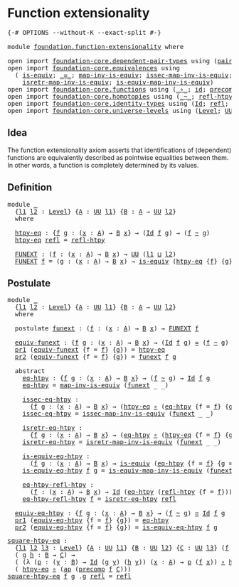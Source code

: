# Function extensionality

<pre class="Agda"><a id="36" class="Symbol">{-#</a> <a id="40" class="Keyword">OPTIONS</a> <a id="48" class="Pragma">--without-K</a> <a id="60" class="Pragma">--exact-split</a> <a id="74" class="Symbol">#-}</a>

<a id="79" class="Keyword">module</a> <a id="86" href="foundation.function-extensionality.html" class="Module">foundation.function-extensionality</a> <a id="121" class="Keyword">where</a>

<a id="128" class="Keyword">open</a> <a id="133" class="Keyword">import</a> <a id="140" href="foundation-core.dependent-pair-types.html" class="Module">foundation-core.dependent-pair-types</a> <a id="177" class="Keyword">using</a> <a id="183" class="Symbol">(</a><a id="184" href="foundation-core.dependent-pair-types.html#575" class="InductiveConstructor">pair</a><a id="188" class="Symbol">;</a> <a id="190" href="foundation-core.dependent-pair-types.html#592" class="Field">pr1</a><a id="193" class="Symbol">;</a> <a id="195" href="foundation-core.dependent-pair-types.html#604" class="Field">pr2</a><a id="198" class="Symbol">)</a>
<a id="200" class="Keyword">open</a> <a id="205" class="Keyword">import</a> <a id="212" href="foundation-core.equivalences.html" class="Module">foundation-core.equivalences</a> <a id="241" class="Keyword">using</a>
  <a id="249" class="Symbol">(</a> <a id="251" href="foundation-core.equivalences.html#1542" class="Function">is-equiv</a><a id="259" class="Symbol">;</a> <a id="261" href="foundation-core.equivalences.html#1607" class="Function Operator">_≃_</a><a id="264" class="Symbol">;</a> <a id="266" href="foundation-core.equivalences.html#4173" class="Function">map-inv-is-equiv</a><a id="282" class="Symbol">;</a> <a id="284" href="foundation-core.equivalences.html#4251" class="Function">issec-map-inv-is-equiv</a><a id="306" class="Symbol">;</a>
    <a id="312" href="foundation-core.equivalences.html#4381" class="Function">isretr-map-inv-is-equiv</a><a id="335" class="Symbol">;</a> <a id="337" href="foundation-core.equivalences.html#4706" class="Function">is-equiv-map-inv-is-equiv</a><a id="362" class="Symbol">)</a>
<a id="364" class="Keyword">open</a> <a id="369" class="Keyword">import</a> <a id="376" href="foundation-core.functions.html" class="Module">foundation-core.functions</a> <a id="402" class="Keyword">using</a> <a id="408" class="Symbol">(</a><a id="409" href="foundation-core.functions.html#407" class="Function Operator">_∘_</a><a id="412" class="Symbol">;</a> <a id="414" href="foundation-core.functions.html#309" class="Function">id</a><a id="416" class="Symbol">;</a> <a id="418" href="foundation-core.functions.html#925" class="Function">precomp</a><a id="425" class="Symbol">)</a>
<a id="427" class="Keyword">open</a> <a id="432" class="Keyword">import</a> <a id="439" href="foundation-core.homotopies.html" class="Module">foundation-core.homotopies</a> <a id="466" class="Keyword">using</a> <a id="472" class="Symbol">(</a><a id="473" href="foundation-core.homotopies.html#467" class="Function Operator">_~_</a><a id="476" class="Symbol">;</a> <a id="478" href="foundation-core.homotopies.html#632" class="Function">refl-htpy</a><a id="487" class="Symbol">)</a>
<a id="489" class="Keyword">open</a> <a id="494" class="Keyword">import</a> <a id="501" href="foundation-core.identity-types.html" class="Module">foundation-core.identity-types</a> <a id="532" class="Keyword">using</a> <a id="538" class="Symbol">(</a><a id="539" href="foundation-core.identity-types.html#641" class="Datatype">Id</a><a id="541" class="Symbol">;</a> <a id="543" href="foundation-core.identity-types.html#694" class="InductiveConstructor">refl</a><a id="547" class="Symbol">;</a> <a id="549" href="foundation-core.identity-types.html#2853" class="Function">ap</a><a id="551" class="Symbol">)</a>
<a id="553" class="Keyword">open</a> <a id="558" class="Keyword">import</a> <a id="565" href="foundation-core.universe-levels.html" class="Module">foundation-core.universe-levels</a> <a id="597" class="Keyword">using</a> <a id="603" class="Symbol">(</a><a id="604" href="Agda.Primitive.html#597" class="Postulate">Level</a><a id="609" class="Symbol">;</a> <a id="611" href="foundation-core.universe-levels.html#222" class="Primitive">UU</a><a id="613" class="Symbol">;</a> <a id="615" href="Agda.Primitive.html#810" class="Primitive Operator">_⊔_</a><a id="618" class="Symbol">)</a>
</pre>
## Idea

The function extensionality axiom asserts that identifications of (dependent) functions are equivalently described as pointwise equalities between them. In other words, a function is completely determined by its values.

## Definition

<pre class="Agda"><a id="878" class="Keyword">module</a> <a id="885" href="foundation.function-extensionality.html#885" class="Module">_</a>
  <a id="889" class="Symbol">{</a><a id="890" href="foundation.function-extensionality.html#890" class="Bound">l1</a> <a id="893" href="foundation.function-extensionality.html#893" class="Bound">l2</a> <a id="896" class="Symbol">:</a> <a id="898" href="Agda.Primitive.html#597" class="Postulate">Level</a><a id="903" class="Symbol">}</a> <a id="905" class="Symbol">{</a><a id="906" href="foundation.function-extensionality.html#906" class="Bound">A</a> <a id="908" class="Symbol">:</a> <a id="910" href="foundation-core.universe-levels.html#222" class="Primitive">UU</a> <a id="913" href="foundation.function-extensionality.html#890" class="Bound">l1</a><a id="915" class="Symbol">}</a> <a id="917" class="Symbol">{</a><a id="918" href="foundation.function-extensionality.html#918" class="Bound">B</a> <a id="920" class="Symbol">:</a> <a id="922" href="foundation.function-extensionality.html#906" class="Bound">A</a> <a id="924" class="Symbol">→</a> <a id="926" href="foundation-core.universe-levels.html#222" class="Primitive">UU</a> <a id="929" href="foundation.function-extensionality.html#893" class="Bound">l2</a><a id="931" class="Symbol">}</a>
  <a id="935" class="Keyword">where</a>
  
  <a id="946" href="foundation.function-extensionality.html#946" class="Function">htpy-eq</a> <a id="954" class="Symbol">:</a> <a id="956" class="Symbol">{</a><a id="957" href="foundation.function-extensionality.html#957" class="Bound">f</a> <a id="959" href="foundation.function-extensionality.html#959" class="Bound">g</a> <a id="961" class="Symbol">:</a> <a id="963" class="Symbol">(</a><a id="964" href="foundation.function-extensionality.html#964" class="Bound">x</a> <a id="966" class="Symbol">:</a> <a id="968" href="foundation.function-extensionality.html#906" class="Bound">A</a><a id="969" class="Symbol">)</a> <a id="971" class="Symbol">→</a> <a id="973" href="foundation.function-extensionality.html#918" class="Bound">B</a> <a id="975" href="foundation.function-extensionality.html#964" class="Bound">x</a><a id="976" class="Symbol">}</a> <a id="978" class="Symbol">→</a> <a id="980" class="Symbol">(</a><a id="981" href="foundation-core.identity-types.html#641" class="Datatype">Id</a> <a id="984" href="foundation.function-extensionality.html#957" class="Bound">f</a> <a id="986" href="foundation.function-extensionality.html#959" class="Bound">g</a><a id="987" class="Symbol">)</a> <a id="989" class="Symbol">→</a> <a id="991" class="Symbol">(</a><a id="992" href="foundation.function-extensionality.html#957" class="Bound">f</a> <a id="994" href="foundation-core.homotopies.html#467" class="Function Operator">~</a> <a id="996" href="foundation.function-extensionality.html#959" class="Bound">g</a><a id="997" class="Symbol">)</a>
  <a id="1001" href="foundation.function-extensionality.html#946" class="Function">htpy-eq</a> <a id="1009" href="foundation-core.identity-types.html#694" class="InductiveConstructor">refl</a> <a id="1014" class="Symbol">=</a> <a id="1016" href="foundation-core.homotopies.html#632" class="Function">refl-htpy</a>

  <a id="1029" href="foundation.function-extensionality.html#1029" class="Function">FUNEXT</a> <a id="1036" class="Symbol">:</a> <a id="1038" class="Symbol">(</a><a id="1039" href="foundation.function-extensionality.html#1039" class="Bound">f</a> <a id="1041" class="Symbol">:</a> <a id="1043" class="Symbol">(</a><a id="1044" href="foundation.function-extensionality.html#1044" class="Bound">x</a> <a id="1046" class="Symbol">:</a> <a id="1048" href="foundation.function-extensionality.html#906" class="Bound">A</a><a id="1049" class="Symbol">)</a> <a id="1051" class="Symbol">→</a> <a id="1053" href="foundation.function-extensionality.html#918" class="Bound">B</a> <a id="1055" href="foundation.function-extensionality.html#1044" class="Bound">x</a><a id="1056" class="Symbol">)</a> <a id="1058" class="Symbol">→</a> <a id="1060" href="foundation-core.universe-levels.html#222" class="Primitive">UU</a> <a id="1063" class="Symbol">(</a><a id="1064" href="foundation.function-extensionality.html#890" class="Bound">l1</a> <a id="1067" href="Agda.Primitive.html#810" class="Primitive Operator">⊔</a> <a id="1069" href="foundation.function-extensionality.html#893" class="Bound">l2</a><a id="1071" class="Symbol">)</a>
  <a id="1075" href="foundation.function-extensionality.html#1029" class="Function">FUNEXT</a> <a id="1082" href="foundation.function-extensionality.html#1082" class="Bound">f</a> <a id="1084" class="Symbol">=</a> <a id="1086" class="Symbol">(</a><a id="1087" href="foundation.function-extensionality.html#1087" class="Bound">g</a> <a id="1089" class="Symbol">:</a> <a id="1091" class="Symbol">(</a><a id="1092" href="foundation.function-extensionality.html#1092" class="Bound">x</a> <a id="1094" class="Symbol">:</a> <a id="1096" href="foundation.function-extensionality.html#906" class="Bound">A</a><a id="1097" class="Symbol">)</a> <a id="1099" class="Symbol">→</a> <a id="1101" href="foundation.function-extensionality.html#918" class="Bound">B</a> <a id="1103" href="foundation.function-extensionality.html#1092" class="Bound">x</a><a id="1104" class="Symbol">)</a> <a id="1106" class="Symbol">→</a> <a id="1108" href="foundation-core.equivalences.html#1542" class="Function">is-equiv</a> <a id="1117" class="Symbol">(</a><a id="1118" href="foundation.function-extensionality.html#946" class="Function">htpy-eq</a> <a id="1126" class="Symbol">{</a><a id="1127" href="foundation.function-extensionality.html#1082" class="Bound">f</a><a id="1128" class="Symbol">}</a> <a id="1130" class="Symbol">{</a><a id="1131" href="foundation.function-extensionality.html#1087" class="Bound">g</a><a id="1132" class="Symbol">})</a>
</pre>
## Postulate

<pre class="Agda"><a id="1162" class="Keyword">module</a> <a id="1169" href="foundation.function-extensionality.html#1169" class="Module">_</a>
  <a id="1173" class="Symbol">{</a><a id="1174" href="foundation.function-extensionality.html#1174" class="Bound">l1</a> <a id="1177" href="foundation.function-extensionality.html#1177" class="Bound">l2</a> <a id="1180" class="Symbol">:</a> <a id="1182" href="Agda.Primitive.html#597" class="Postulate">Level</a><a id="1187" class="Symbol">}</a> <a id="1189" class="Symbol">{</a><a id="1190" href="foundation.function-extensionality.html#1190" class="Bound">A</a> <a id="1192" class="Symbol">:</a> <a id="1194" href="foundation-core.universe-levels.html#222" class="Primitive">UU</a> <a id="1197" href="foundation.function-extensionality.html#1174" class="Bound">l1</a><a id="1199" class="Symbol">}</a> <a id="1201" class="Symbol">{</a><a id="1202" href="foundation.function-extensionality.html#1202" class="Bound">B</a> <a id="1204" class="Symbol">:</a> <a id="1206" href="foundation.function-extensionality.html#1190" class="Bound">A</a> <a id="1208" class="Symbol">→</a> <a id="1210" href="foundation-core.universe-levels.html#222" class="Primitive">UU</a> <a id="1213" href="foundation.function-extensionality.html#1177" class="Bound">l2</a><a id="1215" class="Symbol">}</a>
  <a id="1219" class="Keyword">where</a>
  
  <a id="1230" class="Keyword">postulate</a> <a id="1240" href="foundation.function-extensionality.html#1240" class="Postulate">funext</a> <a id="1247" class="Symbol">:</a> <a id="1249" class="Symbol">(</a><a id="1250" href="foundation.function-extensionality.html#1250" class="Bound">f</a> <a id="1252" class="Symbol">:</a> <a id="1254" class="Symbol">(</a><a id="1255" href="foundation.function-extensionality.html#1255" class="Bound">x</a> <a id="1257" class="Symbol">:</a> <a id="1259" href="foundation.function-extensionality.html#1190" class="Bound">A</a><a id="1260" class="Symbol">)</a> <a id="1262" class="Symbol">→</a> <a id="1264" href="foundation.function-extensionality.html#1202" class="Bound">B</a> <a id="1266" href="foundation.function-extensionality.html#1255" class="Bound">x</a><a id="1267" class="Symbol">)</a> <a id="1269" class="Symbol">→</a> <a id="1271" href="foundation.function-extensionality.html#1029" class="Function">FUNEXT</a> <a id="1278" href="foundation.function-extensionality.html#1250" class="Bound">f</a>

  <a id="1283" href="foundation.function-extensionality.html#1283" class="Function">equiv-funext</a> <a id="1296" class="Symbol">:</a> <a id="1298" class="Symbol">{</a><a id="1299" href="foundation.function-extensionality.html#1299" class="Bound">f</a> <a id="1301" href="foundation.function-extensionality.html#1301" class="Bound">g</a> <a id="1303" class="Symbol">:</a> <a id="1305" class="Symbol">(</a><a id="1306" href="foundation.function-extensionality.html#1306" class="Bound">x</a> <a id="1308" class="Symbol">:</a> <a id="1310" href="foundation.function-extensionality.html#1190" class="Bound">A</a><a id="1311" class="Symbol">)</a> <a id="1313" class="Symbol">→</a> <a id="1315" href="foundation.function-extensionality.html#1202" class="Bound">B</a> <a id="1317" href="foundation.function-extensionality.html#1306" class="Bound">x</a><a id="1318" class="Symbol">}</a> <a id="1320" class="Symbol">→</a> <a id="1322" class="Symbol">(</a><a id="1323" href="foundation-core.identity-types.html#641" class="Datatype">Id</a> <a id="1326" href="foundation.function-extensionality.html#1299" class="Bound">f</a> <a id="1328" href="foundation.function-extensionality.html#1301" class="Bound">g</a><a id="1329" class="Symbol">)</a> <a id="1331" href="foundation-core.equivalences.html#1607" class="Function Operator">≃</a> <a id="1333" class="Symbol">(</a><a id="1334" href="foundation.function-extensionality.html#1299" class="Bound">f</a> <a id="1336" href="foundation-core.homotopies.html#467" class="Function Operator">~</a> <a id="1338" href="foundation.function-extensionality.html#1301" class="Bound">g</a><a id="1339" class="Symbol">)</a>
  <a id="1343" href="foundation-core.dependent-pair-types.html#592" class="Field">pr1</a> <a id="1347" class="Symbol">(</a><a id="1348" href="foundation.function-extensionality.html#1283" class="Function">equiv-funext</a> <a id="1361" class="Symbol">{</a><a id="1362" class="Argument">f</a> <a id="1364" class="Symbol">=</a> <a id="1366" href="foundation.function-extensionality.html#1366" class="Bound">f</a><a id="1367" class="Symbol">}</a> <a id="1369" class="Symbol">{</a><a id="1370" href="foundation.function-extensionality.html#1370" class="Bound">g</a><a id="1371" class="Symbol">})</a> <a id="1374" class="Symbol">=</a> <a id="1376" href="foundation.function-extensionality.html#946" class="Function">htpy-eq</a>
  <a id="1386" href="foundation-core.dependent-pair-types.html#604" class="Field">pr2</a> <a id="1390" class="Symbol">(</a><a id="1391" href="foundation.function-extensionality.html#1283" class="Function">equiv-funext</a> <a id="1404" class="Symbol">{</a><a id="1405" class="Argument">f</a> <a id="1407" class="Symbol">=</a> <a id="1409" href="foundation.function-extensionality.html#1409" class="Bound">f</a><a id="1410" class="Symbol">}</a> <a id="1412" class="Symbol">{</a><a id="1413" href="foundation.function-extensionality.html#1413" class="Bound">g</a><a id="1414" class="Symbol">})</a> <a id="1417" class="Symbol">=</a> <a id="1419" href="foundation.function-extensionality.html#1240" class="Postulate">funext</a> <a id="1426" href="foundation.function-extensionality.html#1409" class="Bound">f</a> <a id="1428" href="foundation.function-extensionality.html#1413" class="Bound">g</a>

  <a id="1433" class="Keyword">abstract</a>
    <a id="1446" href="foundation.function-extensionality.html#1446" class="Function">eq-htpy</a> <a id="1454" class="Symbol">:</a> <a id="1456" class="Symbol">{</a><a id="1457" href="foundation.function-extensionality.html#1457" class="Bound">f</a> <a id="1459" href="foundation.function-extensionality.html#1459" class="Bound">g</a> <a id="1461" class="Symbol">:</a> <a id="1463" class="Symbol">(</a><a id="1464" href="foundation.function-extensionality.html#1464" class="Bound">x</a> <a id="1466" class="Symbol">:</a> <a id="1468" href="foundation.function-extensionality.html#1190" class="Bound">A</a><a id="1469" class="Symbol">)</a> <a id="1471" class="Symbol">→</a> <a id="1473" href="foundation.function-extensionality.html#1202" class="Bound">B</a> <a id="1475" href="foundation.function-extensionality.html#1464" class="Bound">x</a><a id="1476" class="Symbol">}</a> <a id="1478" class="Symbol">→</a> <a id="1480" class="Symbol">(</a><a id="1481" href="foundation.function-extensionality.html#1457" class="Bound">f</a> <a id="1483" href="foundation-core.homotopies.html#467" class="Function Operator">~</a> <a id="1485" href="foundation.function-extensionality.html#1459" class="Bound">g</a><a id="1486" class="Symbol">)</a> <a id="1488" class="Symbol">→</a> <a id="1490" href="foundation-core.identity-types.html#641" class="Datatype">Id</a> <a id="1493" href="foundation.function-extensionality.html#1457" class="Bound">f</a> <a id="1495" href="foundation.function-extensionality.html#1459" class="Bound">g</a>
    <a id="1501" href="foundation.function-extensionality.html#1446" class="Function">eq-htpy</a> <a id="1509" class="Symbol">=</a> <a id="1511" href="foundation-core.equivalences.html#4173" class="Function">map-inv-is-equiv</a> <a id="1528" class="Symbol">(</a><a id="1529" href="foundation.function-extensionality.html#1240" class="Postulate">funext</a> <a id="1536" class="Symbol">_</a> <a id="1538" class="Symbol">_)</a>
  
    <a id="1548" href="foundation.function-extensionality.html#1548" class="Function">issec-eq-htpy</a> <a id="1562" class="Symbol">:</a>
      <a id="1570" class="Symbol">{</a><a id="1571" href="foundation.function-extensionality.html#1571" class="Bound">f</a> <a id="1573" href="foundation.function-extensionality.html#1573" class="Bound">g</a> <a id="1575" class="Symbol">:</a> <a id="1577" class="Symbol">(</a><a id="1578" href="foundation.function-extensionality.html#1578" class="Bound">x</a> <a id="1580" class="Symbol">:</a> <a id="1582" href="foundation.function-extensionality.html#1190" class="Bound">A</a><a id="1583" class="Symbol">)</a> <a id="1585" class="Symbol">→</a> <a id="1587" href="foundation.function-extensionality.html#1202" class="Bound">B</a> <a id="1589" href="foundation.function-extensionality.html#1578" class="Bound">x</a><a id="1590" class="Symbol">}</a> <a id="1592" class="Symbol">→</a> <a id="1594" class="Symbol">(</a><a id="1595" href="foundation.function-extensionality.html#946" class="Function">htpy-eq</a> <a id="1603" href="foundation-core.functions.html#407" class="Function Operator">∘</a> <a id="1605" class="Symbol">(</a><a id="1606" href="foundation.function-extensionality.html#1446" class="Function">eq-htpy</a> <a id="1614" class="Symbol">{</a><a id="1615" class="Argument">f</a> <a id="1617" class="Symbol">=</a> <a id="1619" href="foundation.function-extensionality.html#1571" class="Bound">f</a><a id="1620" class="Symbol">}</a> <a id="1622" class="Symbol">{</a><a id="1623" class="Argument">g</a> <a id="1625" class="Symbol">=</a> <a id="1627" href="foundation.function-extensionality.html#1573" class="Bound">g</a><a id="1628" class="Symbol">}))</a> <a id="1632" href="foundation-core.homotopies.html#467" class="Function Operator">~</a> <a id="1634" href="foundation-core.functions.html#309" class="Function">id</a>
    <a id="1641" href="foundation.function-extensionality.html#1548" class="Function">issec-eq-htpy</a> <a id="1655" class="Symbol">=</a> <a id="1657" href="foundation-core.equivalences.html#4251" class="Function">issec-map-inv-is-equiv</a> <a id="1680" class="Symbol">(</a><a id="1681" href="foundation.function-extensionality.html#1240" class="Postulate">funext</a> <a id="1688" class="Symbol">_</a> <a id="1690" class="Symbol">_)</a>
  
    <a id="1700" href="foundation.function-extensionality.html#1700" class="Function">isretr-eq-htpy</a> <a id="1715" class="Symbol">:</a>
      <a id="1723" class="Symbol">{</a><a id="1724" href="foundation.function-extensionality.html#1724" class="Bound">f</a> <a id="1726" href="foundation.function-extensionality.html#1726" class="Bound">g</a> <a id="1728" class="Symbol">:</a> <a id="1730" class="Symbol">(</a><a id="1731" href="foundation.function-extensionality.html#1731" class="Bound">x</a> <a id="1733" class="Symbol">:</a> <a id="1735" href="foundation.function-extensionality.html#1190" class="Bound">A</a><a id="1736" class="Symbol">)</a> <a id="1738" class="Symbol">→</a> <a id="1740" href="foundation.function-extensionality.html#1202" class="Bound">B</a> <a id="1742" href="foundation.function-extensionality.html#1731" class="Bound">x</a><a id="1743" class="Symbol">}</a> <a id="1745" class="Symbol">→</a> <a id="1747" class="Symbol">(</a><a id="1748" href="foundation.function-extensionality.html#1446" class="Function">eq-htpy</a> <a id="1756" href="foundation-core.functions.html#407" class="Function Operator">∘</a> <a id="1758" class="Symbol">(</a><a id="1759" href="foundation.function-extensionality.html#946" class="Function">htpy-eq</a> <a id="1767" class="Symbol">{</a><a id="1768" class="Argument">f</a> <a id="1770" class="Symbol">=</a> <a id="1772" href="foundation.function-extensionality.html#1724" class="Bound">f</a><a id="1773" class="Symbol">}</a> <a id="1775" class="Symbol">{</a><a id="1776" class="Argument">g</a> <a id="1778" class="Symbol">=</a> <a id="1780" href="foundation.function-extensionality.html#1726" class="Bound">g</a><a id="1781" class="Symbol">}))</a> <a id="1785" href="foundation-core.homotopies.html#467" class="Function Operator">~</a> <a id="1787" href="foundation-core.functions.html#309" class="Function">id</a>
    <a id="1794" href="foundation.function-extensionality.html#1700" class="Function">isretr-eq-htpy</a> <a id="1809" class="Symbol">=</a> <a id="1811" href="foundation-core.equivalences.html#4381" class="Function">isretr-map-inv-is-equiv</a> <a id="1835" class="Symbol">(</a><a id="1836" href="foundation.function-extensionality.html#1240" class="Postulate">funext</a> <a id="1843" class="Symbol">_</a> <a id="1845" class="Symbol">_)</a>

    <a id="1853" href="foundation.function-extensionality.html#1853" class="Function">is-equiv-eq-htpy</a> <a id="1870" class="Symbol">:</a>
      <a id="1878" class="Symbol">(</a><a id="1879" href="foundation.function-extensionality.html#1879" class="Bound">f</a> <a id="1881" href="foundation.function-extensionality.html#1881" class="Bound">g</a> <a id="1883" class="Symbol">:</a> <a id="1885" class="Symbol">(</a><a id="1886" href="foundation.function-extensionality.html#1886" class="Bound">x</a> <a id="1888" class="Symbol">:</a> <a id="1890" href="foundation.function-extensionality.html#1190" class="Bound">A</a><a id="1891" class="Symbol">)</a> <a id="1893" class="Symbol">→</a> <a id="1895" href="foundation.function-extensionality.html#1202" class="Bound">B</a> <a id="1897" href="foundation.function-extensionality.html#1886" class="Bound">x</a><a id="1898" class="Symbol">)</a> <a id="1900" class="Symbol">→</a> <a id="1902" href="foundation-core.equivalences.html#1542" class="Function">is-equiv</a> <a id="1911" class="Symbol">(</a><a id="1912" href="foundation.function-extensionality.html#1446" class="Function">eq-htpy</a> <a id="1920" class="Symbol">{</a><a id="1921" class="Argument">f</a> <a id="1923" class="Symbol">=</a> <a id="1925" href="foundation.function-extensionality.html#1879" class="Bound">f</a><a id="1926" class="Symbol">}</a> <a id="1928" class="Symbol">{</a><a id="1929" class="Argument">g</a> <a id="1931" class="Symbol">=</a> <a id="1933" href="foundation.function-extensionality.html#1881" class="Bound">g</a><a id="1934" class="Symbol">})</a>
    <a id="1941" href="foundation.function-extensionality.html#1853" class="Function">is-equiv-eq-htpy</a> <a id="1958" href="foundation.function-extensionality.html#1958" class="Bound">f</a> <a id="1960" href="foundation.function-extensionality.html#1960" class="Bound">g</a> <a id="1962" class="Symbol">=</a> <a id="1964" href="foundation-core.equivalences.html#4706" class="Function">is-equiv-map-inv-is-equiv</a> <a id="1990" class="Symbol">(</a><a id="1991" href="foundation.function-extensionality.html#1240" class="Postulate">funext</a> <a id="1998" class="Symbol">_</a> <a id="2000" class="Symbol">_)</a>

    <a id="2008" href="foundation.function-extensionality.html#2008" class="Function">eq-htpy-refl-htpy</a> <a id="2026" class="Symbol">:</a>
      <a id="2034" class="Symbol">(</a><a id="2035" href="foundation.function-extensionality.html#2035" class="Bound">f</a> <a id="2037" class="Symbol">:</a> <a id="2039" class="Symbol">(</a><a id="2040" href="foundation.function-extensionality.html#2040" class="Bound">x</a> <a id="2042" class="Symbol">:</a> <a id="2044" href="foundation.function-extensionality.html#1190" class="Bound">A</a><a id="2045" class="Symbol">)</a> <a id="2047" class="Symbol">→</a> <a id="2049" href="foundation.function-extensionality.html#1202" class="Bound">B</a> <a id="2051" href="foundation.function-extensionality.html#2040" class="Bound">x</a><a id="2052" class="Symbol">)</a> <a id="2054" class="Symbol">→</a> <a id="2056" href="foundation-core.identity-types.html#641" class="Datatype">Id</a> <a id="2059" class="Symbol">(</a><a id="2060" href="foundation.function-extensionality.html#1446" class="Function">eq-htpy</a> <a id="2068" class="Symbol">(</a><a id="2069" href="foundation-core.homotopies.html#632" class="Function">refl-htpy</a> <a id="2079" class="Symbol">{</a><a id="2080" class="Argument">f</a> <a id="2082" class="Symbol">=</a> <a id="2084" href="foundation.function-extensionality.html#2035" class="Bound">f</a><a id="2085" class="Symbol">}))</a> <a id="2089" href="foundation-core.identity-types.html#694" class="InductiveConstructor">refl</a>
    <a id="2098" href="foundation.function-extensionality.html#2008" class="Function">eq-htpy-refl-htpy</a> <a id="2116" href="foundation.function-extensionality.html#2116" class="Bound">f</a> <a id="2118" class="Symbol">=</a> <a id="2120" href="foundation.function-extensionality.html#1700" class="Function">isretr-eq-htpy</a> <a id="2135" href="foundation-core.identity-types.html#694" class="InductiveConstructor">refl</a>

  <a id="2143" href="foundation.function-extensionality.html#2143" class="Function">equiv-eq-htpy</a> <a id="2157" class="Symbol">:</a> <a id="2159" class="Symbol">{</a><a id="2160" href="foundation.function-extensionality.html#2160" class="Bound">f</a> <a id="2162" href="foundation.function-extensionality.html#2162" class="Bound">g</a> <a id="2164" class="Symbol">:</a> <a id="2166" class="Symbol">(</a><a id="2167" href="foundation.function-extensionality.html#2167" class="Bound">x</a> <a id="2169" class="Symbol">:</a> <a id="2171" href="foundation.function-extensionality.html#1190" class="Bound">A</a><a id="2172" class="Symbol">)</a> <a id="2174" class="Symbol">→</a> <a id="2176" href="foundation.function-extensionality.html#1202" class="Bound">B</a> <a id="2178" href="foundation.function-extensionality.html#2167" class="Bound">x</a><a id="2179" class="Symbol">}</a> <a id="2181" class="Symbol">→</a> <a id="2183" class="Symbol">(</a><a id="2184" href="foundation.function-extensionality.html#2160" class="Bound">f</a> <a id="2186" href="foundation-core.homotopies.html#467" class="Function Operator">~</a> <a id="2188" href="foundation.function-extensionality.html#2162" class="Bound">g</a><a id="2189" class="Symbol">)</a> <a id="2191" href="foundation-core.equivalences.html#1607" class="Function Operator">≃</a> <a id="2193" href="foundation-core.identity-types.html#641" class="Datatype">Id</a> <a id="2196" href="foundation.function-extensionality.html#2160" class="Bound">f</a> <a id="2198" href="foundation.function-extensionality.html#2162" class="Bound">g</a>
  <a id="2202" href="foundation-core.dependent-pair-types.html#592" class="Field">pr1</a> <a id="2206" class="Symbol">(</a><a id="2207" href="foundation.function-extensionality.html#2143" class="Function">equiv-eq-htpy</a> <a id="2221" class="Symbol">{</a><a id="2222" class="Argument">f</a> <a id="2224" class="Symbol">=</a> <a id="2226" href="foundation.function-extensionality.html#2226" class="Bound">f</a><a id="2227" class="Symbol">}</a> <a id="2229" class="Symbol">{</a><a id="2230" href="foundation.function-extensionality.html#2230" class="Bound">g</a><a id="2231" class="Symbol">})</a> <a id="2234" class="Symbol">=</a> <a id="2236" href="foundation.function-extensionality.html#1446" class="Function">eq-htpy</a>
  <a id="2246" href="foundation-core.dependent-pair-types.html#604" class="Field">pr2</a> <a id="2250" class="Symbol">(</a><a id="2251" href="foundation.function-extensionality.html#2143" class="Function">equiv-eq-htpy</a> <a id="2265" class="Symbol">{</a><a id="2266" class="Argument">f</a> <a id="2268" class="Symbol">=</a> <a id="2270" href="foundation.function-extensionality.html#2270" class="Bound">f</a><a id="2271" class="Symbol">}</a> <a id="2273" class="Symbol">{</a><a id="2274" href="foundation.function-extensionality.html#2274" class="Bound">g</a><a id="2275" class="Symbol">})</a> <a id="2278" class="Symbol">=</a> <a id="2280" href="foundation.function-extensionality.html#1853" class="Function">is-equiv-eq-htpy</a> <a id="2297" href="foundation.function-extensionality.html#2270" class="Bound">f</a> <a id="2299" href="foundation.function-extensionality.html#2274" class="Bound">g</a>
</pre>
<pre class="Agda"><a id="square-htpy-eq"></a><a id="2314" href="foundation.function-extensionality.html#2314" class="Function">square-htpy-eq</a> <a id="2329" class="Symbol">:</a>
  <a id="2333" class="Symbol">{</a><a id="2334" href="foundation.function-extensionality.html#2334" class="Bound">l1</a> <a id="2337" href="foundation.function-extensionality.html#2337" class="Bound">l2</a> <a id="2340" href="foundation.function-extensionality.html#2340" class="Bound">l3</a> <a id="2343" class="Symbol">:</a> <a id="2345" href="Agda.Primitive.html#597" class="Postulate">Level</a><a id="2350" class="Symbol">}</a> <a id="2352" class="Symbol">{</a><a id="2353" href="foundation.function-extensionality.html#2353" class="Bound">A</a> <a id="2355" class="Symbol">:</a> <a id="2357" href="foundation-core.universe-levels.html#222" class="Primitive">UU</a> <a id="2360" href="foundation.function-extensionality.html#2334" class="Bound">l1</a><a id="2362" class="Symbol">}</a> <a id="2364" class="Symbol">{</a><a id="2365" href="foundation.function-extensionality.html#2365" class="Bound">B</a> <a id="2367" class="Symbol">:</a> <a id="2369" href="foundation-core.universe-levels.html#222" class="Primitive">UU</a> <a id="2372" href="foundation.function-extensionality.html#2337" class="Bound">l2</a><a id="2374" class="Symbol">}</a> <a id="2376" class="Symbol">{</a><a id="2377" href="foundation.function-extensionality.html#2377" class="Bound">C</a> <a id="2379" class="Symbol">:</a> <a id="2381" href="foundation-core.universe-levels.html#222" class="Primitive">UU</a> <a id="2384" href="foundation.function-extensionality.html#2340" class="Bound">l3</a><a id="2386" class="Symbol">}</a> <a id="2388" class="Symbol">(</a><a id="2389" href="foundation.function-extensionality.html#2389" class="Bound">f</a> <a id="2391" class="Symbol">:</a> <a id="2393" href="foundation.function-extensionality.html#2353" class="Bound">A</a> <a id="2395" class="Symbol">→</a> <a id="2397" href="foundation.function-extensionality.html#2365" class="Bound">B</a><a id="2398" class="Symbol">)</a> <a id="2400" class="Symbol">→</a>
  <a id="2404" class="Symbol">(</a> <a id="2406" href="foundation.function-extensionality.html#2406" class="Bound">g</a> <a id="2408" href="foundation.function-extensionality.html#2408" class="Bound">h</a> <a id="2410" class="Symbol">:</a> <a id="2412" href="foundation.function-extensionality.html#2365" class="Bound">B</a> <a id="2414" class="Symbol">→</a> <a id="2416" href="foundation.function-extensionality.html#2377" class="Bound">C</a><a id="2417" class="Symbol">)</a> <a id="2419" class="Symbol">→</a>
  <a id="2423" class="Symbol">(</a> <a id="2425" class="Symbol">(λ</a> <a id="2428" class="Symbol">(</a><a id="2429" href="foundation.function-extensionality.html#2429" class="Bound">p</a> <a id="2431" class="Symbol">:</a> <a id="2433" class="Symbol">(</a><a id="2434" href="foundation.function-extensionality.html#2434" class="Bound">y</a> <a id="2436" class="Symbol">:</a> <a id="2438" href="foundation.function-extensionality.html#2365" class="Bound">B</a><a id="2439" class="Symbol">)</a> <a id="2441" class="Symbol">→</a> <a id="2443" href="foundation-core.identity-types.html#641" class="Datatype">Id</a> <a id="2446" class="Symbol">(</a><a id="2447" href="foundation.function-extensionality.html#2406" class="Bound">g</a> <a id="2449" href="foundation.function-extensionality.html#2434" class="Bound">y</a><a id="2450" class="Symbol">)</a> <a id="2452" class="Symbol">(</a><a id="2453" href="foundation.function-extensionality.html#2408" class="Bound">h</a> <a id="2455" href="foundation.function-extensionality.html#2434" class="Bound">y</a><a id="2456" class="Symbol">))</a> <a id="2459" class="Symbol">(</a><a id="2460" href="foundation.function-extensionality.html#2460" class="Bound">x</a> <a id="2462" class="Symbol">:</a> <a id="2464" href="foundation.function-extensionality.html#2353" class="Bound">A</a><a id="2465" class="Symbol">)</a> <a id="2467" class="Symbol">→</a> <a id="2469" href="foundation.function-extensionality.html#2429" class="Bound">p</a> <a id="2471" class="Symbol">(</a><a id="2472" href="foundation.function-extensionality.html#2389" class="Bound">f</a> <a id="2474" href="foundation.function-extensionality.html#2460" class="Bound">x</a><a id="2475" class="Symbol">))</a> <a id="2478" href="foundation-core.functions.html#407" class="Function Operator">∘</a> <a id="2480" href="foundation.function-extensionality.html#946" class="Function">htpy-eq</a><a id="2487" class="Symbol">)</a> <a id="2489" href="foundation-core.homotopies.html#467" class="Function Operator">~</a>
  <a id="2493" class="Symbol">(</a> <a id="2495" href="foundation.function-extensionality.html#946" class="Function">htpy-eq</a> <a id="2503" href="foundation-core.functions.html#407" class="Function Operator">∘</a> <a id="2505" class="Symbol">(</a><a id="2506" href="foundation-core.identity-types.html#2853" class="Function">ap</a> <a id="2509" class="Symbol">(</a><a id="2510" href="foundation-core.functions.html#925" class="Function">precomp</a> <a id="2518" href="foundation.function-extensionality.html#2389" class="Bound">f</a> <a id="2520" href="foundation.function-extensionality.html#2377" class="Bound">C</a><a id="2521" class="Symbol">)))</a>
<a id="2525" href="foundation.function-extensionality.html#2314" class="Function">square-htpy-eq</a> <a id="2540" href="foundation.function-extensionality.html#2540" class="Bound">f</a> <a id="2542" href="foundation.function-extensionality.html#2542" class="Bound">g</a> <a id="2544" class="DottedPattern Symbol">.</a><a id="2545" href="foundation.function-extensionality.html#2542" class="DottedPattern Bound">g</a> <a id="2547" href="foundation-core.identity-types.html#694" class="InductiveConstructor">refl</a> <a id="2552" class="Symbol">=</a> <a id="2554" href="foundation-core.identity-types.html#694" class="InductiveConstructor">refl</a>
</pre>